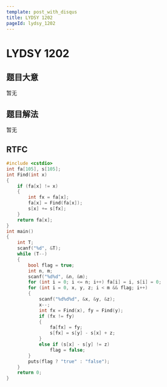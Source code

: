 ```yaml
---
template: post_with_disqus
title: LYDSY 1202
pageId: lydsy_1202
---
```


# LYDSY 1202
<span id="poem"></span><script>$(function(){$.ajax('/api/poem?rnd='+Date.now()+Math.random()).done(function(data){$('#poem').text(data);});});</script>
## 题目大意
暂无

## 题目解法
暂无

## RTFC

```cpp
#include <cstdio>
int fa[105], s[105];
int Find(int x)
{
    if (fa[x] != x)
    {
        int fx = fa[x];
        fa[x] = Find(fa[x]);
        s[x] += s[fx];
    }
    return fa[x];
}
int main()
{
    int T;
    scanf("%d", &T);
    while (T--)
    {
        bool flag = true;
        int n, m;
        scanf("%d%d", &n, &m);
        for (int i = 0; i <= n; i++) fa[i] = i, s[i] = 0;
        for (int i = 0, x, y, z; i < m && flag; i++)
        {
            scanf("%d%d%d", &x, &y, &z);
            x--;
            int fx = Find(x), fy = Find(y);
            if (fx != fy)
            {
                fa[fx] = fy;
                s[fx] = s[y] - s[x] + z;
            }
            else if (s[x] - s[y] != z)
                flag = false;
        }
        puts(flag ? "true" : "false");
    }
    return 0;
}
```
<div id="__comment"></div>
